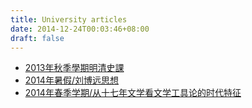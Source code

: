 ```yaml
---
title: University articles
date: 2014-12-24T00:03:46+08:00
draft: false
---
```


* [2013年秋季學期明清史課](http://media.leidenschaft.cn/university_articles/书评展示.ppt)
* [2014年暑假/刘博远思想](http://media.leidenschaft.cn/university_articles/刘博远思想.docx)
* [2014年春季学期/从十七年文学看文学工具论的时代特征](http://media.leidenschaft.cn/university_articles/从十七年文学看文学工具论的时代特征.doc)
